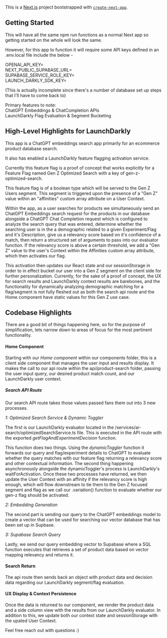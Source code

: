 This is a [Next.js](https://nextjs.org) project bootstrapped with [`create-next-app`](https://nextjs.org/docs/app/api-reference/cli/create-next-app).

## Getting Started

This will have all the same npm run functions as a normal Next app so getting started on the whole will look the same.

However, for this app to function it will require some API keys defined in an .env.local file include the below - 

OPENAI_API_KEY=\
NEXT_PUBLIC_SUPABASE_URL=\
SUPABASE_SERVICE_ROLE_KEY=\
LAUNCH_DARKLY_SDK_KEY=

(This is actually incomplete since there's a number of database set up steps that I'll have to come back to)

Primary features to note:\
ChatGPT Embeddings & ChatCompletion APIs\
LaunchDarkly Flag Evaluation & Segment Bucketing

## High-Level Highlights for LaunchDarkly

This app is a ChatGPT embeddings search app primarily for an ecommerce product database search.

It also has enabled a LaunchDarkly feature flagging activation service. 

Currently this feature flag is a proof of concept that works explicitly for a Feature Flag named Gen Z Optimized Search with a key of gen-z-optimized-search. 

This feature flag is of a boolean type which will be served to the Gen Z Users segment. This segment is triggered upon the presence of a "Gen Z" value within an "affinities" custom array attribute on a User Context.

Within the app, as a user searches for products we simultaneously send an ChatGPT Embeddings search request for the products in our database alongside a ChatGPT Chat Completion request which is configured to analyze the search query that was entered, determine whether the searching user is in the a demographic related to a given Experiment/Flag and it's Description, give us a relevancy score based on it's confidence of a match, then return a structured set of arguments to pass into our evaluator function. If the relevancy score is above a certain threshold, we add a "Gen Z" value to the user's Context within the Affinities custom array attribute, which then activates our flag.

This activation then updates our React state and our sessionStorage in order to in effect bucket our user into a Gen Z segment on the client side for further personalization. Currently, for the sake of a proof of concept, the UX for search results and LaunchDarkly context results are barebones, and the functionality for dynamically analyzing demographic matching for a flag/segment is not fully fleshed out as both the search api route and the Home component have static values for this Gen Z use case.

## Codebase Highlights

There are a good bit of things happening here, so for the purpose of simplification, lets narrow down to areas of focus for the most pertinent functionality. 

#### Home Component

Starting with our *Home component* within our components folder, this is a client side component that manages the user input and results display. It makes the call to our api route within the api/product-search folder, passing the user input query, our desired product match count, and our LaunchDarkly user context.


##### Search API Route

Our search API route takes those values passed fans them out into 3 new processes. 

*1: Optimized Search Service & Dynamic Toggler*

The first is our LaunchDarkly evaluator located in the /services/ai-search/optimizedSearchService.ts file. This is executed in the API route with the exported *getFlagAndExperimentDecision* function. 

This function does two things. Using the *dynamicToggler* function it forwards our query and flag/experiment details to ChatGPT to evaluate whether the query matches with our feature flag returning a relevancy score and other contextual information. The second thing happening asynchronously alongside the dynamicToggler's process is LaunchDarkly's waitForActivation. Once these two processes have returned, we then update the User Context with an affinity if the relevancy score is high enough, which will flow downstream to tie them to the Gen Z focused segment and flag as we call our .variation() function to evaluate whether our gen-z flag should be activated.

*2: Embedding Generation*

The second part is sending our query to the ChatGPT embeddings model to create a vector that can be used for searching our vector database that has been set up in Supbase.

*3: Supabase Search Query*

Lastly, we send our query embedding vector to Supabase where a SQL function executes that retrieves a set of product data based on vector mapping relevancy and returns it.

#### Search Return

The api route then sends back an object with product data and decision data regarding our LaunchDarkly segment/flag evaluation.


#### UX Display & Context Persistence

Once the data is returned to our component, we render the product data and a side column view with the results from our LaunchDarkly evaluator. In addition to this, we update both our context state and sessionStorage with the upated User Context.

Feel free reach out with questions :)